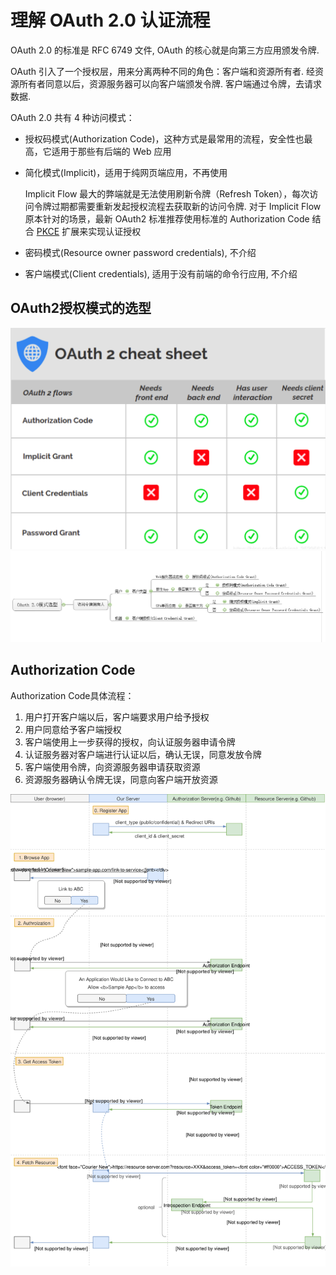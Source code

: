 # 理解 OAuth 2.0 认证流程
OAuth 2.0 的标准是 RFC 6749 文件, OAuth 的核心就是向第三方应用颁发令牌.

OAuth 引入了一个授权层，用来分离两种不同的角色：客户端和资源所有者. 经资源所有者同意以后，资源服务器可以向客户端颁发令牌. 客户端通过令牌，去请求数据.

OAuth 2.0 共有 4 种访问模式：
- 授权码模式(Authorization Code)，这种方式是最常用的流程，安全性也最高，它适用于那些有后端的 Web 应用
- 简化模式(Implicit)，适用于纯网页端应用，不再使用

    Implicit Flow 最大的弊端就是无法使用刷新令牌（Refresh Token），每次访问令牌过期都需要重新发起授权流程去获取新的访问令牌. 对于 Implicit Flow 原本针对的场景，最新 OAuth2 标准推荐使用标准的 Authorization Code 结合 [PKCE](https://auth0.com/docs/flows/concepts/auth-code-pkce) 扩展来实现认证授权
- 密码模式(Resource owner password credentials), 不介绍
- 客户端模式(Client credentials), 适用于没有前端的命令行应用, 不介绍

## OAuth2授权模式的选型
![按授权需要的多端情况](docs/misc/img/1149398-20191203120032871-884830528.png)
![按客户端类型与所有者](docs/misc/img/1149398-20191203140907868-924472362.png)

## Authorization Code
Authorization Code具体流程：
1. 用户打开客户端以后，客户端要求用户给予授权
1. 用户同意给予客户端授权
1. 客户端使用上一步获得的授权，向认证服务器申请令牌
1. 认证服务器对客户端进行认证以后，确认无误，同意发放令牌
1. 客户端使用令牌，向资源服务器申请获取资源
1. 资源服务器确认令牌无误，同意向客户端开放资源

![](docs/misc/img/oauth-authorization-code.svg)